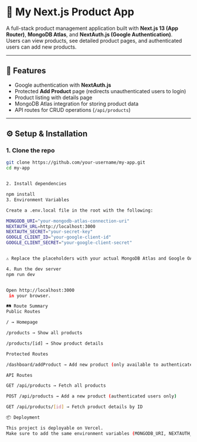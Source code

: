 # 🛒 My Next.js Product App

A full-stack product management application built with **Next.js 13 (App Router)**, **MongoDB Atlas**, and **NextAuth.js (Google Authentication)**.  
Users can view products, see detailed product pages, and authenticated users can add new products.

---

## 🚀 Features
- Google authentication with **NextAuth.js**
- Protected **Add Product** page (redirects unauthenticated users to login)
- Product listing with details page
- MongoDB Atlas integration for storing product data
- API routes for CRUD operations (`/api/products`)

---

## ⚙️ Setup & Installation

### 1. Clone the repo
```bash
git clone https://github.com/your-username/my-app.git
cd my-app


2. Install dependencies

npm install
3. Environment Variables

Create a .env.local file in the root with the following:

MONGODB_URI="your-mongodb-atlas-connection-uri"
NEXTAUTH_URL=http://localhost:3000
NEXTAUTH_SECRET="your-secret-key"
GOOGLE_CLIENT_ID="your-google-client-id"
GOOGLE_CLIENT_SECRET="your-google-client-secret"


⚠️ Replace the placeholders with your actual MongoDB Atlas and Google OAuth credentials.

4. Run the dev server
npm run dev


Open http://localhost:3000
 in your browser.

🛤️ Route Summary
Public Routes

/ → Homepage

/products → Show all products

/products/[id] → Show product details

Protected Routes

/dashboard/addProduct → Add new product (only available to authenticated users)

API Routes

GET /api/products → Fetch all products

POST /api/products → Add a new product (authenticated users only)

GET /api/products/[id] → Fetch product details by ID

📦 Deployment

This project is deployable on Vercel.
Make sure to add the same environment variables (MONGODB_URI, NEXTAUTH_SECRET, GOOGLE_CLIENT_ID, GOOGLE_CLIENT_SECRET) in the Vercel dashboard before deploying.